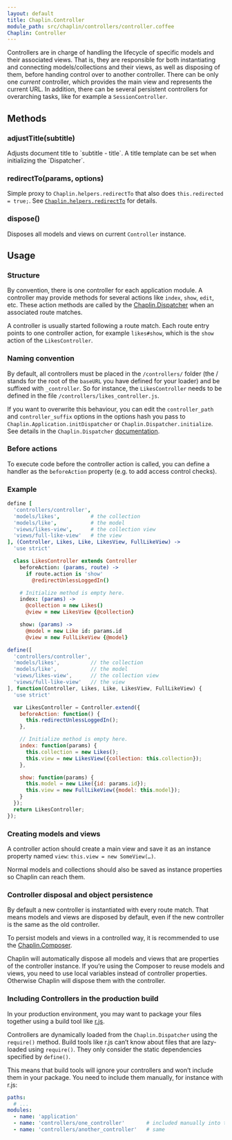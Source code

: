 ```yaml
---
layout: default
title: Chaplin.Controller
module_path: src/chaplin/controllers/controller.coffee
Chaplin: Controller
---
```


Controllers are in charge of handling the lifecycle of specific models and their associated views. That is, they are responsible for both instantiating and connecting models/collections and their views, as well as disposing of them, before handing control over to another controller. There can be only one *current* controller, which provides the main view and represents the current URL. In addition, there can be several persistent controllers for overarching tasks, like for example a `SessionController`.

<h2 id="methods">Methods</h2>

<h3 class="module-member" id="adjustTitle">adjustTitle(subtitle)</h3>
Adjusts document title to `subtitle - title`. A title template can be set when initializing the `Dispatcher`.

<h3 class="module-member" id="redirectTo">redirectTo(params, options)</h3>

Simple proxy to `Chaplin.helpers.redirectTo` that also does `this.redirected = true;`. See [`Chaplin.helpers.redirectTo`](./chaplin.helpers.html#redirectTo) for details.

<h3 class="module-member" id="dispose">dispose()</h3>

Disposes all models and views on current `Controller` instance.

## Usage

### Structure

By convention, there is one controller for each application module. A controller may provide methods for several actions like `index`, `show`, `edit`, etc. These action methods are called by the [Chaplin.Dispatcher](./chaplin.dispatcher.html) when an associated route matches.

A controller is usually started following a route match. Each route entry points to one controller action, for example `likes#show`, which is the `show` action of the `LikesController`.


### Naming convention

By default, all controllers must be placed in the `/controllers/`  folder (the / stands for the root of the `baseURL` you have defined for your loader) and be suffixed with `_controller`. So for instance, the `LikesController` needs to be defined in the file `/controllers/likes_controller.js`.

If you want to overwrite this behaviour, you can edit the `controller_path` and `controller_suffix` options in the options hash you pass to `Chaplin.Application.initDispatcher` or `Chaplin.Dispatcher.initialize`. See details in the `Chaplin.Dispatcher` [documentation](./chaplin.dispatcher.html#initialize).


### Before actions

To execute code before the controller action is called, you can define a handler as the `beforeAction` property (e.g. to add access control checks).


### Example

```coffeescript
define [
  'controllers/controller',
  'models/likes',          # the collection
  'models/like',           # the model
  'views/likes-view',      # the collection view
  'views/full-like-view'   # the view
], (Controller, Likes, Like, LikesView, FullLikeView) ->
  'use strict'

  class LikesController extends Controller
    beforeAction: (params, route) ->
      if route.action is 'show'
        @redirectUnlessLoggedIn()

    # Initialize method is empty here.
    index: (params) ->
      @collection = new Likes()
      @view = new LikesView {@collection}

    show: (params) ->
      @model = new Like id: params.id
      @view = new FullLikeView {@model}
```

```javascript
define([
  'controllers/controller',
  'models/likes',          // the collection
  'models/like',           // the model
  'views/likes-view',      // the collection view
  'views/full-like-view'   // the view
], function(Controller, Likes, Like, LikesView, FullLikeView) {
  'use strict'

  var LikesController = Controller.extend({
    beforeAction: function() {
      this.redirectUnlessLoggedIn();
    },

    // Initialize method is empty here.
    index: function(params) {
      this.collection = new Likes();
      this.view = new LikesView({collection: this.collection});
    },

    show: function(params) {
      this.model = new Like({id: params.id});
      this.view = new FullLikeView({model: this.model});
    }
  });
  return LikesController;
});
```

### Creating models and views

A controller action should create a main view and save it as an instance property named `view`: `this.view = new SomeView(…)`.

Normal models and collections should also be saved as instance properties so Chaplin can reach them.

### Controller disposal and object persistence

By default a new controller is instantiated with every route match. That means models and views are disposed by default, even if the new controller is the same as the old controller.

To persist models and views in a controlled way, it is recommended to use the [Chaplin.Composer](./chaplin.composer.html).

Chaplin will automatically dispose all models and views that are properties of the controller instance. If you’re using the Composer to reuse models and views, you need to use local variables instead of controller properties. Otherwise Chaplin will dispose them with the controller.

### Including Controllers in the production build

In your production environment, you may want to package your files together using a build tool like [r.js](http://requirejs.org/docs/optimization.html).

Controllers are dynamically loaded from the `Chaplin.Dispatcher` using the `require()` method. Build tools like r.js can’t know about files that are lazy-loaded using `require()`. They only consider the static dependencies specified by `define()`.

This means that build tools will ignore your controllers and won’t include them in your package. You need to include them manually, for instance with r.js:

```yaml
paths:
  # ...
modules:
  - name: 'application'
  - name: 'controllers/one_controller'       # included manually into the build
  - name: 'controllers/another_controller'   # same
```
